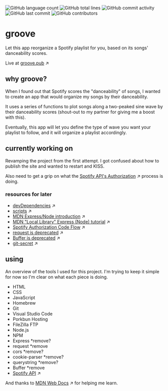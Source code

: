 ![GitHub language count](https://img.shields.io/github/languages/count/kailynnelson/groove) ![GitHub total lines](https://img.shields.io/tokei/lines/github/kailynnelson/groove) ![GitHub commit activity](https://img.shields.io/github/commit-activity/w/kailynnelson/groove) ![GitHub last commit](https://img.shields.io/github/last-commit/kailynnelson/groove) ![GitHub contributors](https://img.shields.io/github/contributors/kailynnelson/groove)

# groove
Let this app reorganize a Spotify playlist for you, based on its songs' danceability scores.

Live at [groove.pub](http://groove.pub/) &#x2197;

## why groove?
When I found out that Spotify scores the "danceability" of songs, I wanted to create an app that would organize my songs by their danceability. 

It uses a series of functions to plot songs along a two-peaked sine wave by their danceability scores (shout-out to my partner for giving me a boost with this). 

Eventually, this app will let you define the type of wave you want your playlist to follow, and it will organize a playlist accordingly. 

## currently working on
Revamping the project from the first attempt. I got confused about how to publish the site and wanted to restart and KISS.

Also need to get a grip on what the [Spotify API's Authorization](https://developer.spotify.com/documentation/general/guides/authorization/) &#x2197; process is doing.

### resources for later
- [devDependencies](https://developer.mozilla.org/en-US/docs/Learn/Server-side/Express_Nodejs/development_environment#development_dependencies) &#x2197;
- [scripts](https://developer.mozilla.org/en-US/docs/Learn/Server-side/Express_Nodejs/development_environment#running_tasks) &#x2197;
- [MDN Express/Node introduction](https://developer.mozilla.org/en-US/docs/Learn/Server-side/Express_Nodejs/Introduction) &#x2197;
- [MDN "Local Library" Express (Node) tutorial](https://developer.mozilla.org/en-US/docs/Learn/Server-side/Express_Nodejs/Tutorial_local_library_website) &#x2197;
- [Spotify Authorization Code Flow](https://developer.spotify.com/documentation/general/guides/authorization/code-flow/) &#x2197;
- [request is deprecated](https://github.com/request/request/issues/3142) &#x2197;
- [Buffer is deprecated](https://stackoverflow.com/questions/52165333/deprecationwarning-buffer-is-deprecated-due-to-security-and-usability-issues/52165509) &#x2197;
- [git-secret](https://git-secret.io/) &#x2197;

## using
An overview of the tools I used for this project. I'm trying to keep it simple for now so I'm clear on what each piece is doing.
- HTML
- CSS 
- JavaScript
- Homebrew
- Git
- Visual Studio Code 
- Porkbun Hosting
- FileZilla FTP 
- Node.js
- NPM
- Express *remove?
- request *remove
- cors *remove?
- cookie-parser *remove?
- querystring *remove?
- Buffer *remove
- [Spotify API](https://developer.spotify.com/documentation/web-api/) &#x2197;

And thanks to [MDN Web Docs](https://developer.mozilla.org/en-US/) &#x2197; for helping me learn.
